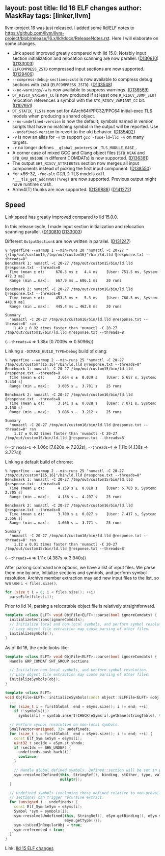 layout: post
title: lld 16 ELF changes
author: MaskRay
tags: [linker,llvm]
---

llvm-project 16 was just released.
I added some lld/ELF notes to <https://github.com/llvm/llvm-project/blob/release/16.x/lld/docs/ReleaseNotes.rst>.
Here I will elaborate on some changes.

<!-- more -->

* Link speed improved greatly compared with lld 15.0. Notably input section
  initialization and relocation scanning are now parallel.
  ([D130810](https://reviews.llvm.org/D130810))
  ([D133003](https://reviews.llvm.org/D133003))
* `ELFCOMPRESS_ZSTD` compressed input sections are now supported.
  ([D129406](https://reviews.llvm.org/D129406))
* `--compress-debug-sections=zstd` is now available to compress debug sections with zstd (`ELFCOMPRESS_ZSTD`).
  ([D133548](https://reviews.llvm.org/D133548))
* `--no-warnings`/`-w` is now available to suppress warnings.
  ([D136569](https://reviews.llvm.org/D136569))
* `DT_RISCV_VARIANT_CC` is now produced if at least one `R_RISCV_JUMP_SLOT` relocation references a symbol with the `STO_RISCV_VARIANT_CC` bit.
  ([D107951](https://reviews.llvm.org/D107951))
* `DT_STATIC_TLS` is now set for AArch64/PPC32/PPC64 initial-exec TLS models
  when producing a shared object.
* `--no-undefined-version` is now the default; symbols named in version
  scripts that have no matching symbol in the output will be reported. Use
  `--undefined-version` to revert to the old behavior.
  ([D135402](https://reviews.llvm.org/D135402))
* `-V` is now an alias for `-v` to support `gcc -fuse-ld=lld -v` on many targets.
* `-r` no longer defines `__global_pointer$` or `_TLS_MODULE_BASE_`.
* A corner case of mixed GCC and Clang object files (`STB_WEAK` and
  `STB_GNU_UNIQUE` in different COMDATs) is now supported.
  ([D136381](https://reviews.llvm.org/D136381))
* The output `SHT_RISCV_ATTRIBUTES` section now merges all input components
  instead of picking the first input component.
  ([D138550](https://reviews.llvm.org/D138550))
* For x86-32, `-fno-plt` GD/LD TLS models `call *___tls_get_addr@GOT(%reg)`
  are now supported. Previous output might have runtime crash.
* Armv4(T) thunks are now supported.
  ([D139888](https://reviews.llvm.org/D139888))
  ([D141272](https://reviews.llvm.org/D141272))

## Speed

Link speed has greatly improved compared to lld 15.0.0.

In this release cycle, I made input section initialization and relocation scanning parallel. ([D130810](https://reviews.llvm.org/D130810) [D133003](https://reviews.llvm.org/D133003))

Different `OutputSection`s are now written in parallel. ([D131247](https://reviews.llvm.org/D131247))

```
% hyperfine --warmup 1 --min-runs 20 "numactl -C 20-27 "{/tmp/out/custom15,/tmp/out/custom16}"/bin/ld.lld @response.txt --threads=8"
Benchmark 1: numactl -C 20-27 /tmp/out/custom15/bin/ld.lld @response.txt --threads=8
  Time (mean ± σ):     676.3 ms ±   4.4 ms    [User: 751.5 ms, System: 472.3 ms]
  Range (min … max):   667.9 ms … 686.1 ms    20 runs

Benchmark 2: numactl -C 20-27 /tmp/out/custom16/bin/ld.lld @response.txt --threads=8
  Time (mean ± σ):     453.5 ms ±   5.3 ms    [User: 760.5 ms, System: 448.9 ms]
  Range (min … max):   445.4 ms … 462.8 ms    20 runs

Summary
  'numactl -C 20-27 /tmp/out/custom16/bin/ld.lld @response.txt --threads=8' ran
    1.49 ± 0.02 times faster than 'numactl -C 20-27 /tmp/out/custom15/bin/ld.lld @response.txt --threads=8'
```
(`--threads=4` => 1.38x (0.7009s => 0.5096s))


Linking a `-DCMAKE_BUILD_TYPE=Debug` build of clang:
```
% hyperfine --warmup 2 --min-runs 25 "numactl -C 20-27 /tmp/out/custom"{15,16}"/bin/ld.lld @response.txt --threads=8"
Benchmark 1: numactl -C 20-27 /tmp/out/custom15/bin/ld.lld @response.txt --threads=8
  Time (mean ± σ):      3.664 s ±  0.039 s    [User: 6.657 s, System: 3.434 s]
  Range (min … max):    3.605 s …  3.781 s    25 runs

Benchmark 2: numactl -C 20-27 /tmp/out/custom16/bin/ld.lld @response.txt --threads=8
  Time (mean ± σ):      3.141 s ±  0.028 s    [User: 7.071 s, System: 3.150 s]
  Range (min … max):    3.086 s …  3.212 s    25 runs

Summary
  'numactl -C 20-27 /tmp/out/custom16/bin/ld.lld @response.txt --threads=8' ran
    1.17 ± 0.02 times faster than 'numactl -C 20-27 /tmp/out/custom15/bin/ld.lld @response.txt --threads=8'
```
(`--threads=1` => 1.06x (7.620s => 7.202s), `--threads=4` => 1.11x (4.138s => 3.727s))

Linking a default build of chrome:
```
% hyperfine --warmup 2 --min-runs 25 "numactl -C 20-27 /tmp/out/custom"{15,16}"/bin/ld.lld @response.txt --threads=8"
Benchmark 1: numactl -C 20-27 /tmp/out/custom15/bin/ld.lld @response.txt --threads=8
  Time (mean ± σ):      4.159 s ±  0.018 s    [User: 6.703 s, System: 2.705 s]
  Range (min … max):    4.136 s …  4.207 s    25 runs

Benchmark 2: numactl -C 20-27 /tmp/out/custom16/bin/ld.lld @response.txt --threads=8
  Time (mean ± σ):      3.700 s ±  0.027 s    [User: 7.417 s, System: 2.556 s]
  Range (min … max):    3.660 s …  3.771 s    25 runs

Summary
  'numactl -C 20-27 /tmp/out/custom16/bin/ld.lld @response.txt --threads=8' ran
    1.12 ± 0.01 times faster than 'numactl -C 20-27 /tmp/out/custom15/bin/ld.lld @response.txt --threads=8'
```
(`--threads=4` => 1.11x (4.387s => 3.940s))

After parsing command line options, we have a list of input files.
We parse them one by one, initialize sections and symbols, and perform symbol resolution.
Archive member extraction may add new input files to the list, so we use `i < files.size()`.
```cpp
for (size_t i = 0; i < files.size(); ++i)
  parseFile(files[i]);
```

Prior to lld 14, parsing a relocatable object file is relatively straightforward.
```cpp
template <class ELFT> void ObjFile<ELFT>::parse(bool ignoreComdats) {
  initializeSections(ignoreComdats);
  // Initialize local and non-local symbols, and perform symbol resolution.
  // Lazy object file extraction may cause parsing of other files.
  initializeSymbols();
}
```

As of lld 16, the code looks like:
```cpp
template <class ELFT> void ObjFile<ELFT>::parse(bool ignoreComdats) {
  Handle GRP_COMDAT SHT_GROUP sections

  // Initialize non-local symbols, and perform symbol resolution.
  // Lazy object file extraction may cause parsing of other files.
  initializeSymbols(obj);
}

template <class ELFT>
void ObjFile<ELFT>::initializeSymbols(const object::ELFFile<ELFT> &obj) {
  ...
  for (size_t i = firstGlobal, end = eSyms.size(); i != end; ++i)
    if (!symbols[i])
      symbols[i] = symtab.insert(CHECK(eSyms[i].getName(stringTable), this));

  // Perform symbol resolution on non-local symbols.
  SmallVector<unsigned, 32> undefineds;
  for (size_t i = firstGlobal, end = eSyms.size(); i != end; ++i) {
    const Elf_Sym &eSym = eSyms[i];
    uint32_t secIdx = eSym.st_shndx;
    if (secIdx == SHN_UNDEF) {
      undefineds.push_back(i);
      continue;
    }

    // Handle global defined symbols. Defined::section will be set in postParse.
    sym->resolve(Defined{this, StringRef(), binding, stOther, type, value, size,
                         nullptr});
  }

  // Undefined symbols (excluding those defined relative to non-prevailing
  // sections) can trigger recursive extract.
  for (unsigned i : undefineds) {
    const Elf_Sym &eSym = eSyms[i];
    Symbol *sym = symbols[i];
    sym->resolve(Undefined{this, StringRef(), eSym.getBinding(), eSym.st_other,
                           eSym.getType()});
    sym->isUsedInRegularObj = true;
    sym->referenced = true;
  }
}
```

Link: [lld 15 ELF changes](/blog/2022-09-05-lld-15-elf-changes)
